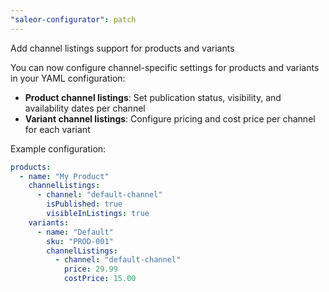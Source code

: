 ```yaml
---
"saleor-configurator": patch
---
```


Add channel listings support for products and variants

You can now configure channel-specific settings for products and variants in your YAML configuration:

- **Product channel listings**: Set publication status, visibility, and availability dates per channel
- **Variant channel listings**: Configure pricing and cost price per channel for each variant

Example configuration:

```yaml
products:
  - name: "My Product"
    channelListings:
      - channel: "default-channel"
        isPublished: true
        visibleInListings: true
    variants:
      - name: "Default"
        sku: "PROD-001"
        channelListings:
          - channel: "default-channel"
            price: 29.99
            costPrice: 15.00
```
